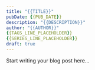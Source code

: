 ```yaml
---
title: "{{TITLE}}"
pubDate: {{PUB_DATE}}
description: "{{DESCRIPTION}}"
author: "{{AUTHOR}}"
{{TAGS_LINE_PLACEHOLDER}}
{{SERIES_LINE_PLACEHOLDER}}
draft: true
---
```


Start writing your blog post here...
